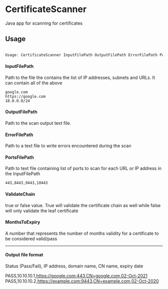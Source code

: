 # CertificateScanner
Java app for scanning for certificates

## Usage
```java

Usage: CertificateScanner InputFilePath OutputFilePath ErrorFilePath PortsFilePath ValidateChain MonthsToExpiry
```

#### InputFilePath
Path to the file the contains the list of IP addresses, subnets and URLs. It can contain all of the above

```text
google.com
https://google.com
10.0.0.0/24
```
#### OutputFilePath 

Path to the scan output text file.

#### ErrorFilePath 

Path to a text file to write errors encountered during the scan

#### PortsFilePath 

Path to text file containing list of ports to scan for each URL or IP address in the InputFilePath

```text
443,8443,9443,10443
```

#### ValidateChain

true or false value. True will validate the certificate chain as well while false will only validate the leaf certificate

#### MonthsToExpiry

A number that represents the number of months validity for a certificate to be considered valid/pass

--------------------------------------------------

#### Output file format
Status (Pass/Fail), IP address, domain name, CN name, expiry date

PASS,10.10.10.1,https://google.com:443,CN=google.com,02-Oct-2021
PASS,10.10.10.2,https://example.com:9443,CN=example.com,02-Oct-2020
